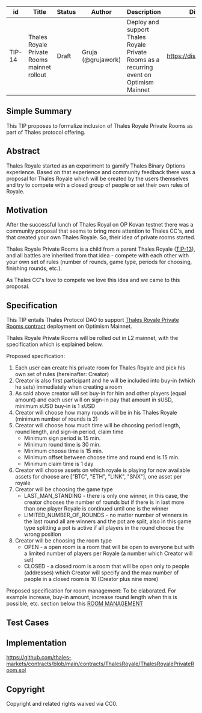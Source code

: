 | id | Title | Status | Author | Description | Discussions to | Created |
| ----------- | ----------- | ----------- | ----------- | ----------- | ----------- | ----------- |
| TIP-14 | Thales Royale Private Rooms mainnet rollout| Draft | Gruja (@grujawork) | Deploy and support Thales Royale Private Rooms as a recurring event on Optimism Mainnet | https://discord.gg/8bzFdpGTrp | 2021-12-16
 
## Simple Summary
 
This TIP proposes to formalize inclusion of Thales Royale Private Rooms as part of Thales protocol offering. 
 
## Abstract
 
Thales Royale started as an experiment to gamify Thales Binary Options experience. Based on that experience and community feedback there was a proposal for Thales Royale which will be created by the users themselves and try to compete with a closed group of people or set their own rules of Royale.
 
## Motivation
 
After the successful lunch of Thales Royal on OP Kovan testnet there was a community proposal that seems to bring more attention to Thales CC's, and that created your own Thales Royale. So, their idea of private rooms started.

Thales Royale Private Rooms is a child from a parent Thales Royale ([TIP-13](https://github.com/thales-markets/thales-improvement-proposals/blob/main/TIPs/TIP-13.md)), and all battles are inherited from that idea - compete with each other with your own set of rules (number of rounds, game type, periods for choosing, finishing rounds, etc.).

As Thales CC's love to compete we love this idea and we came to this proposal.

## Specification
 
This TIP entails Thales Protocol DAO to support [Thales Royale Private Rooms contract](https://github.com/thales-markets/contracts/blob/main/contracts/ThalesRoyale/ThalesRoyalePrivateRoom.sol) deployment on Optimism Mainnet. 

Thales Royale Private Rooms will be rolled out in L2 mainnet, with the specification which is explained below.

Proposed specification:  

1. Each user can create his private room for Thales Royale and pick his own set of rules (hereinafter: Creator)
2. Creator is also first participant and he will be included into buy-in (which he sets) immediately when creating a room
3. As said above creator will set buy-in for him and other players (equal amount) and each user will on sign-in pay that amount in sUSD, minimum sUSD buy-in is 1 sUSD
4. Creator will choose how many rounds will be in his Thales Royale (minimum number of rounds is 2)
5. Creator will choose how much time will be choosing period length, round length, and sign-in period, claim time
   - Minimum sign period is 15 min.
   - Minimum round time is 30 min.
   - Minimum choose time is 15 min.
   - Minimum offset between choose time and round end is 15 min.
   - Minimum claim time is 1 day
6. Creator will choose assets on which royale is playing for now available assets for choose are ["BTC", "ETH", "LINK", "SNX"], one asset per royale
7. Creator will be choosing the game type 
   - LAST_MAN_STANDING - there is only one winner, in this case, the creator chooses the number of rounds but if there is in last more than one player Royale is continued until one is the winner
   - LIMITED_NUMBER_OF_ROUNDS - no matter number of winners in the last round all are winners and the pot are split, also in this game type splitting a pot is active if all players in the round choose the wrong position
8. Creator will be choosing the room type
   - OPEN - a open room is a room that will be open to everyone but with a limited number of players per Royale (a number which Creator will set)
   - CLOSED - a closed room is a room that will be open only to people (addresses) which Creator will specify and the max number of people in a closed room is 10 (Creator plus nine more)

Proposed specification for room management:
    To be elaborated. For example increase, buy-in amount, increase round length when this is possible, etc. section below this [ROOM MANAGEMENT](https://github.com/thales-markets/contracts/blob/main/contracts/ThalesRoyale/ThalesRoyalePrivateRoom.sol#L390)

## Test Cases

## Implementation
 
https://github.com/thales-markets/contracts/blob/main/contracts/ThalesRoyale/ThalesRoyalePrivateRoom.sol

## Copyright
 
Copyright and related rights waived via CC0.

